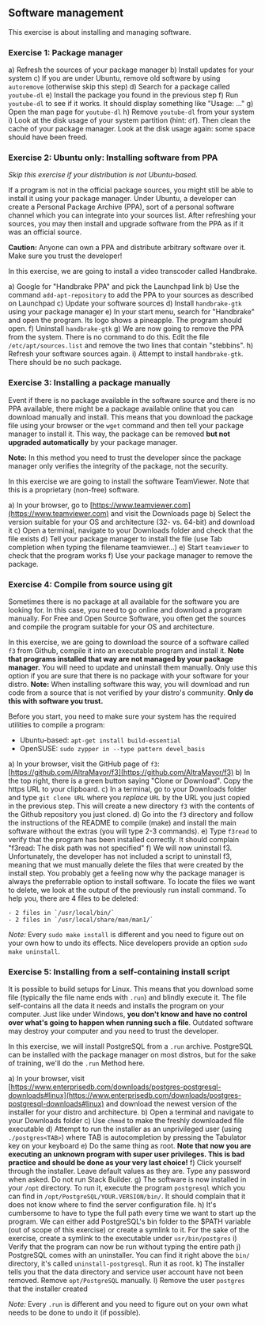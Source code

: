 ## Software management

This exercise is about installing and managing software.

### Exercise 1: Package manager

a) Refresh the sources of your package manager
b) Install updates for your system
c) If you are under Ubuntu, remove old software by using `autoremove` (otherwise skip this step)
d) Search for a package called  `youtube-dl`
e) Install the package you found in the previous step
f) Run `youtube-dl` to see if it works. It should display something like "Usage: ..."
g) Open the man page for `youtube-dl`
h) Remove `youtube-dl` from your system
i) Look at the disk usage of your system partition (hint: `df`). Then clean the cache of your package manager. Look at the disk usage again: some space should have been freed.

### Exercise 2: Ubuntu only: Installing software from PPA

*Skip this exercise if your distribution is not Ubuntu-based.*

If a program is not in the official package sources, you might still be able to install it using your package manager. Under Ubuntu, a developer can create a Personal Package Archive (PPA), sort of a personal software channel which you can integrate into your sources list. After refreshing your sources, you may then install and upgrade software from the PPA as if it was an official source.

**Caution:** Anyone can own a PPA and distribute arbitrary software over it. Make sure you trust the developer!

In this exercise, we are going to install a video transcoder called Handbrake.

a) Google for "Handbrake PPA" and pick the Launchpad link
b) Use the command `add-apt-repository` to add the PPA to your sources as described on Launchpad
c) Update your software sources
d) Install `handbrake-gtk` using your package manager
e) In your start menu, search for "Handbrake" and open the program. Its logo shows a pineapple. The program should open.
f) Uninstall `handbrake-gtk`
g) We are now going to remove the PPA from the system. There is no command to do this. Edit the file `/etc/apt/sources.list` and remove the two lines that contain "stebbins".
h) Refresh your software sources again.
i) Attempt to install `handbrake-gtk`. There should be no such package.

### Exercise 3: Installing a package manually

Event if there is no package available in the software source and there is no PPA available, there might be a package available online that you can download manually and install. This means that you download the package file using your browser or the `wget` command and then tell your package manager to install it. This way, the package can be removed **but not upgraded automatically** by your package manager.

**Note:** In this method you need to trust the developer since the package manager only verifies the integrity of the package, not the security.

In this exercise we are going to install the software TeamViewer. Note that this is a proprietary (non-free) software.

a) In your browser, go to [https://www.teamviewer.com](https://www.teamviewer.com) and visit the Downloads page
b) Select the version suitable for your OS and architecture (32- vs. 64-bit) and download it
c) Open a terminal, navigate to your Downloads folder and check that the file exists
d) Tell your package manager to install the file (use Tab completion when typing the filename teamviewer...)
e) Start `teamviewer` to check that the program works
f) Use your package manager to remove the package.

### Exercise 4: Compile from source using git

Sometimes there is no package at all available for the software you are looking for. In this case, you need to go online and download a program manually. For Free and Open Source Software, you often get the sources and compile the program suitable for your OS and architecture.

In this exercise, we are going to download the source of a software called `f3` from Github, compile it into an executable program and install it. **Note that programs installed that way are not managed by your package manager.** You will need to update and uninstall them manually. Only use this option if you are sure that there is no package with your software for your distro. **Note:** When installing software this way, you will download and run code from a source that is not verified by your distro's community. **Only do this with software you trust.**

Before you start, you need to make sure your system has the required utilities to compile a program:

- Ubuntu-based: `apt-get install build-essential`
- OpenSUSE: `sudo zypper in --type pattern devel_basis`

a) In your browser, visit the GitHub page of `f3`: [https://github.com/AltraMayor/f3](https://github.com/AltraMayor/f3)
b) In the top right, there is a green button saying "Clone or Download". Copy the https URL to your clipboard.
c) In a terminal, go to your Downloads folder and type `git clone URL` where you *replace* `URL` by the URL you just copied in the previous step. This will create a new directory `f3` with the contents of the Github repository you just cloned.
d) Go into the `f3` directory and follow the instructions of the README to compile (make) and install the main software without the extras (you will type 2-3 commands).
e) Type `f3read` to verify that the program has been installed correctly. It should complain "f3read: The disk path was not specified"
f) We will now uninstall f3. Unfortunately, the developer has not included a script to uninstall f3, meaning that we must manually delete the files that were created by the install step. You probably get a feeling now why the package manager is always the preferrable option to install software. To locate the files we want to delete, we look at the output of the previously run install command. To help you, there are 4 files to be deleted:

    - 2 files in `/usr/local/bin/`
    - 2 files in `/usr/local/share/man/man1/`

*Note:* Every `sudo make install` is different and you need to figure out on your own how to undo its effects. Nice developers provide an option `sudo make uninstall`.

### Exercise 5: Installing from a self-containing install script

It is possible to build setups for Linux. This means that you download some file (typically the file name ends with `.run`) and blindly execute it. The file self-contains all the data it needs and installs the program on your computer. Just like under Windows, **you don't know and have no control over what's going to happen when running such a file**. Outdated software may destroy your computer and you need to trust the developer.

In this exercise, we will install PostgreSQL from a `.run` archive. PostgreSQL can be installed with the package manager on most distros, but for the sake of training, we'll do the `.run` Method here.

a) In your browser, visit [https://www.enterprisedb.com/downloads/postgres-postgresql-downloads#linux](https://www.enterprisedb.com/downloads/postgres-postgresql-downloads#linux) and download the newest version of the installer for your distro and architecture.
b) Open a terminal and navigate to your Downloads folder
c) Use `chmod` to make the freshly downloaded file executable
d) Attempt to run the installer as an unprivileged user (using `./postgres<TAB>`) where TAB is autocompletion by pressing the Tabulator key on your keyboard
e) Do the same thing as root. **Note that now you are executing an unknown program with super user privileges. This is bad practice and should be done as your very last choice!**
f) Click yourself through the installer. Leave default values as they are. Type any password when asked. Do not run Stack Builder.
g) The software is now installed in your `/opt` directory. To run it, execute the program `postgresql` which you can find in `/opt/PostgreSQL/YOUR.VERSION/bin/`. It should complain that it does not know where to find the server configuration file.
h) It's cumbersome to have to type the full path every time we want to start up the program. We can either add PostgreSQL's bin folder to the $PATH variable (out of scope of this exercise) or create a symlink to it. For the sake of the exercise, create a symlink to the executable under `usr/bin/postgres`
i) Verify that the program can now be run without typing the entire path
j) PostgreSQL comes with an uninstaller. You can find it right above the `bin/` directory, it's called `uninstall-postgresql`. Run it as root.
k) The installer tells you that the data directory and service user account have not been removed. Remove `opt/PostgreSQL` manually.
l) Remove the user `postgres` that the installer created

*Note:* Every `.run` is different and you need to figure out on your own what needs to be done to undo it (if possible).
